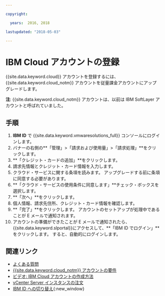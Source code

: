 ```yaml
---

copyright:

  years:  2016, 2018

lastupdated: "2018-05-03"

---
```


# IBM Cloud アカウントの登録

{{site.data.keyword.cloud}} アカウントを登録するには、{{site.data.keyword.cloud_notm}} アカウントを従量課金アカウントにアップグレードします。

**注**: {{site.data.keyword.cloud_notm}} アカウントは、以前は IBM SoftLayer アカウントと呼ばれていました。

## 手順

1. **IBM ID** で {{site.data.keyword.vmwaresolutions_full}} コンソールにログインします。
2. バナーの右側の**「管理」>「請求および使用量」>「請求処理」**をクリックします。
3. **「クレジット・カードの追加」**をクリックします。
4. 請求先情報とクレジット・カード情報を入力します。
5. クラウド・サービスに関する条項を読みます。 アップグレードする前に条項に同意する必要があります。
6. **「クラウド・サービスの使用条件に同意します」**チェック・ボックスを選択します。
7. **「次へ」**をクリックします。
8. 個人情報、請求先住所、クレジット・カード情報を確認します。
9. **「完了」**をクリックします。 アカウントのセットアップが処理中であることが E メールで通知されます。
10. アカウントの準備ができたことが E メールで通知されたら、{{site.data.keyword.slportal}}にアクセスして、**「IBM ID でログイン」**をクリックします。
    すると、自動的にログインします。

## 関連リンク

* [よくある質問](faq.html)
* [{{site.data.keyword.cloud_notm}} アカウントの要件](slaccountrequirement.html)
* [ビデオ: IBM Cloud アカウントの作成方法](https://www.youtube.com/watch?v=HBkY-Fs1d6E)
* [vCenter Server インスタンスの注文](../vcenter/vc_orderinginstance.html)
* [IBM ID への切り替え](https://console.ng.bluemix.net/docs/admin/softlayerlink.html){:new_window}
